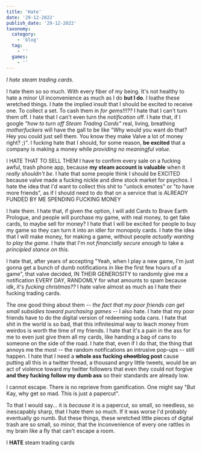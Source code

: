 ```yaml
---
title: 'Hate'
date: '29-12-2022'
publish_date: '29-12-2022'
taxonomy:
  category:
    - 'blog'
  tag:
    - ''
  games:
    - ''
---
```


*I hate steam trading cards.*

I hate them so so much. With every fiber of my being. It's not healthy to hate a minor UI inconvenience as much as I do **but I do**. I loathe these wretched things. I hate the implied insult that I should be excited to receive one. To collect a set. To cash them in *for gems!!!??* I hate that I can't turn them off. I hate that I can't even turn the *notification* off. I hate that, if I google *"how to turn off Steam Trading Cards"* real, living, breathing *motherfuckers* will have the gall to be like "Why would you want do that? Hey you could just sell them. You know they make Valve a lot of money right? ;)". I fucking hate that I should, for some reason, **be excited** that a company is making a money while *providing no meaningful value*.

I HATE THAT TO SELL THEM I have to confirm every sale on a fucking awful, trash phone app, because **my steam account is valuable** when it *really shouldn't be*. I hate that some people think I should be EXCITED because valve made a fucking nickle and dime stock market for psychos. I hate the idea that I'd want to collect this shit to "unlock emotes" or "to have more friends", as if I should need to do that on a service that is ALREADY FUNDED BY ME SPENDING FUCKING MONEY

I hate them. I hate that, if given the option, I will add Cards to Brave Earth Prologue, and people will purchase my game, with real money, to get fake cards, to maybe sell for money? I hate that I will be excited for people to buy my game so they can turn it into an idler for monopoly cards. I hate the idea that I will make money, for making a game, without people *actually wanting to play the game*. I hate that I'm not *financially secure enough* to take a *principled stance on this*.

I hate that, after years of accepting "Yeah, when I play a new game, I'm just gonna get a bunch of dumb notifications in like the first few hours of a game", that valve decided, IN THEIR GENEROSITY to randomly give me a notification EVERY DAY, RANDOMLY for what amounts to spam because idk, it's *fucking christmas??* I hate valve almost as much as I hate their fucking trading cards.

The one good thing about them -- *the fact that my poor friends can get small subsidies toward purchasing games* -- I also hate. I hate that my poor friends have to do the digital version of redeeming soda cans. I hate that shit in the world is so bad, that this infinitesimal way to leach money from weirdos is worth the time of my friends. I hate that it's a pain in the ass for me to even just give them all my cards, like handing a bag of cans to someone on the side of the road. I hate that, even if I do that, the thing that annoys me the most -- the random notifications an intrusive pop-ups --  still happen. I hate that I need a **whole ass fucking ~~chost~~blog post** cause putting all this in a twitter thread, a thousand angry little tweets, would be an act of violence toward my twitter followers that even they could not forgive **and they fucking follow my dumb ass** so their standards are already low.

I cannot escape. There is no reprieve from gamification. One might say "But Kay, why get so mad. This is just a papercut".

To that I would say... it is *because* it is a papercut, so small, so needless, so inescapably sharp, that I hate them so much. If it was worse I'd probably eventually go numb. But these things, these wretched little pieces of digital trash are so small, so minor, that the inconvenience of every one rattles in my brain like a fly that can't escape a room.

I **HATE** steam trading cards